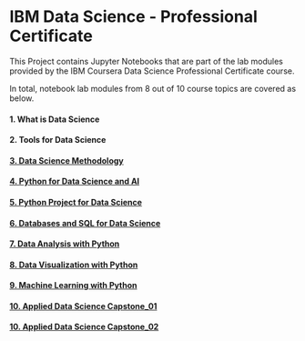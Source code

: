 # IBM Data Science - Professional Certificate

This Project contains Jupyter Notebooks that are part of the lab modules provided by the IBM Coursera Data Science Professional Certificate course.

In total, notebook lab modules from 8 out of 10 course topics are covered as below.

#### 1. What is Data Science
#### 2. Tools for Data Science
#### [3. Data Science Methodology](https://github.com/Jerin06/ibm-coursera-ds-labs/tree/master/03_Data%20Science%20Methodology)
#### [4. Python for Data Science and AI](https://github.com/Jerin06/ibm-coursera-ds-labs/tree/master/04_Python%20for%20Data%20Science)
#### [5. Python Project for Data Science](https://github.com/Jerin06/ibm-coursera-ds-labs/tree/master/05_Python%20Project%20for%20Data%20Science)
#### [6. Databases and SQL for Data Science](https://github.com/Jerin06/ibm-coursera-ds-labs/tree/master/06_Databases%20and%20SQL%20for%20Data%20Science)
#### [7. Data Analysis with Python](https://github.com/Jerin06/ibm-coursera-ds-labs/tree/master/07_Data%20Analysis%20with%20Python)
#### [8. Data Visualization with Python](https://github.com/Jerin06/ibm-coursera-ds-labs/tree/master/08_Data%20Visualization%20with%20Python)
#### [9. Machine Learning with Python](https://github.com/Jerin06/ibm-coursera-ds-labs/tree/master/09_Machine%20Learning%20with%20Python)
#### [10. Applied Data Science Capstone_01](https://github.com/Jerin06/ibm-coursera-ds-labs/tree/master/10_Applied%20Data%20Science%20Capstone_01)
#### [10. Applied Data Science Capstone_02](https://github.com/Jerin06/ibm-coursera-ds-labs/tree/master/10_Applied%20Data%20Science%20Capstone_02)
